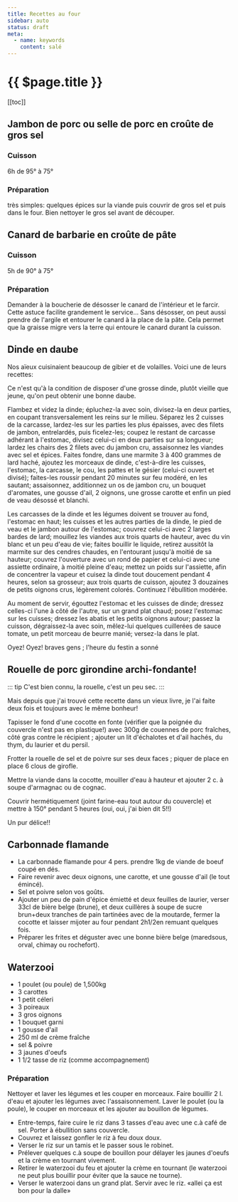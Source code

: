 ```yaml
---
title: Recettes au four
sidebar: auto
status: draft
meta:
  - name: keywords
    content: salé
---
```



# {{ $page.title }}

[[toc]]
## Jambon de porc ou selle de porc en croûte de gros sel

### Cuisson
6h de 95° à 75°

### Préparation
très simples:
quelques épices sur la viande puis couvrir de gros sel et puis dans le four.
Bien nettoyer le gros sel avant de découper.

## Canard de barbarie en croûte de pâte

### Cuisson
5h de 90° à 75°

### Préparation

Demander à la boucherie de désosser le canard de l'intérieur et le farcir.
Cette astuce facilite grandement le service...
Sans désosser, on peut aussi prendre de l'argile et entourer le canard à la place de la pâte. Cela permet que la graisse migre vers la terre qui entoure le canard durant la cuisson.



## Dinde en daube
Nos aïeux cuisinaient beaucoup de gibier et de volailles. Voici une de leurs recettes:

Ce n'est qu'à la condition de disposer d'une grosse dinde, plutôt vieille que jeune, qu'on peut obtenir une bonne daube.

Flambez et videz la dinde; épluchez-la avec soin, divisez-la en deux parties, en coupant transversalement les reins sur le milieu. Séparez les 2 cuisses de la carcasse, lardez-les sur les parties les plus épaisses, avec des filets de jambon, entrelardés, puis ficelez-les; coupez le restant de carcasse adhérant à l'estomac, divisez celui-ci en deux parties sur sa longueur; lardez les chairs des 2 filets avec du jambon cru, assaisonnez les viandes avec sel et épices.
Faites fondre, dans une marmite 3 à 400 grammes de lard haché, ajoutez les morceaux de dinde, c'est-à-dire les cuisses, l'estomac, la carcasse, le cou, les pattes et le gésier (celui-ci ouvert et divisé); faites-les roussir pendant 20 minutes sur feu modéré, en les sautant; assaisonnez, additionnez un os de jambon cru, un bouquet d'aromates, une gousse d'ail, 2 oignons, une grosse carotte et enfin un pied de veau désossé et blanchi.

Les carcasses de la dinde et les légumes doivent se trouver au fond, l'estomac en haut; les cuisses et les autres parties de la dinde, le pied de veau et le jambon autour de l'estomac; couvrez celui-ci avec 2 larges bardes de lard; mouillez les viandes aux trois quarts de hauteur, avec du vin blanc et un peu d'eau de vie; faites bouillir le liquide, retirez aussitôt la marmite sur des cendres chaudes, en l'entourant jusqu'à moitié de sa hauteur; couvrez l'ouverture avec un rond de papier et celui-ci avec une assiette ordinaire, à moitié pleine d'eau; mettez un poids sur l'assiette, afin de concentrer la vapeur et cuisez la dinde tout doucement pendant 4 heures, selon sa grosseur; aux trois quarts de cuisson, ajoutez 3 douzaines de petits oignons crus, légèrement colorés. Continuez l'ébullition modérée.

Au moment de servir, égouttez l'estomac et les cuisses de dinde; dressez celles-ci l'une à côté de l'autre, sur un grand plat chaud; posez l'estomac sur les cuisses; dressez les abatis et les petits oignons autour; passez la cuisson, dégraissez-la avec soin, mêlez-lui quelques cuillerées de sauce tomate, un petit morceau de beurre manié; versez-la dans le plat.

Oyez! Oyez! braves gens ; l'heure du festin a sonné

## Rouelle de porc girondine archi-fondante!
::: tip
C'est bien connu, la rouelle, c'est un peu sec.
:::

Mais depuis que j'ai trouvé cette recette dans un vieux livre, je l'ai faite deux fois et toujours avec le même bonheur!

Tapisser le fond d'une cocotte en fonte (vérifier que la poignée du couvercle n'est pas en plastique!) avec 300g de couennes de porc fraîches, côté gras contre le récipient ; ajouter un lit d'échalotes et d'ail hachés, du thym, du laurier et du persil.

Frotter la rouelle de sel et de poivre sur ses deux faces ; piquer de place en place 6 clous de girofle.

Mettre la viande dans la cocotte, mouiller d'eau à hauteur et ajouter 2 c. à soupe d'armagnac ou de cognac.

Couvrir hermétiquement (joint farine-eau tout autour du couvercle) et mettre à 150° pendant 5 heures (oui, oui, j'ai bien dit 5!!)

Un pur délice!!

## Carbonnade flamande

- La carbonnade flamande pour 4 pers. prendre 1kg de viande de boeuf coupé en dés.
- Faire revenir avec deux oignons, une carotte, et une gousse d'ail (le tout émincé).
- Sel et poivre selon vos goûts.
- Ajouter un peu de pain d'épice émietté et deux feuilles de laurier, verser 33cl de bière belge (brune), et deux cuillères à soupe de sucre brun+deux tranches de pain tartinées avec de la moutarde, fermer la cocotte et laisser mijoter au four pendant 2h1/2en remuant quelques fois.
- Préparer les frites et déguster avec une bonne bière belge (maredsous, orval, chimay ou rochefort).

## Waterzooi
- 1 poulet (ou poule) de 1,500kg
- 3 carottes
- 1 petit céleri
- 3 poireaux
- 3 gros oignons
- 1 bouquet garni
- 1 gousse d'ail
- 250 ml de crème fraîche
- sel & poivre
- 3 jaunes d'oeufs
- 1 1/2 tasse de riz (comme accompagnement)

### Préparation
Nettoyer et laver les légumes et les couper en morceaux.
Faire bouillir 2 l. d'eau et ajouter les légumes avec l'assaisonnement.
Laver le poulet (ou la poule), le couper en morceaux et les ajouter au bouillon de légumes.

- Entre-temps, faire cuire le riz dans 3 tasses d'eau avec une c.à café de sel. Porter à ébullition sans couvercle.
- Couvrez et laissez gonfler le riz à feu doux doux.
- Verser le riz sur un tamis et le passer sous le robinet.
- Prélever quelques c.à soupe de bouillon pour délayer les jaunes d'oeufs et la crème en tournant vivement.
- Retirer le waterzooi du feu et ajouter la crème en tournant (le waterzooi ne peut plus bouillir pour éviter que la sauce ne tourne).
- Verser le waterzooi dans un grand plat. Servir avec le riz.
«allei ça est bon pour la dalle»

